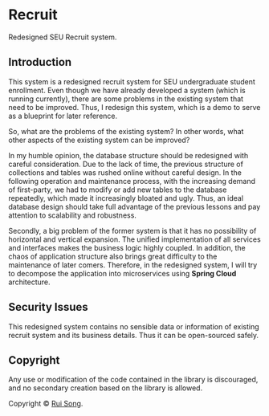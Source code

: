 # Recruit

Redesigned SEU Recruit system.

## Introduction

This system is a redesigned recruit system for SEU undergraduate student enrollment. Even though we have already developed a system (which is running currently), there are some problems in the existing system that need to be improved. Thus, I redesign this system, which is a demo to serve as a blueprint for later reference.

So, what are the problems of the existing system? In other words, what other aspects of the existing system can be improved?

In my humble opinion, the database structure should be redesigned with careful consideration. Due to the lack of time, the previous structure of collections and tables was rushed online without careful design. In the following operation and maintenance process, with the increasing demand of first-party, we had to modify or add new tables to the database repeatedly, which made it increasingly bloated and ugly. Thus, an ideal database design should take full advantage of the previous lessons and pay attention to scalability and robustness.

Secondly, a big problem of the former system is that it has no possibility of horizontal and vertical expansion. The unified implementation of all services and interfaces makes the business logic highly coupled. In addition, the chaos of application structure also brings great difficulty to the maintenance of later comers. Therefore, in the redesigned system, I will try to decompose the application into microservices using **Spring Cloud** architecture.

## Security Issues

This redesigned system contains no sensible data or information of existing recruit system and its business details. Thus it can be open-sourced safely.

## Copyright

Any use or modification of the code contained in the library is discouraged, and no secondary creation based on the library is allowed.

Copyright © [Rui Song](https://github.com/wurahara).

               
